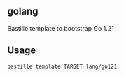 ## golang
Bastille template to bootstrap Go 1.21

## Usage
```shell
bastille template TARGET lang/go121
```
